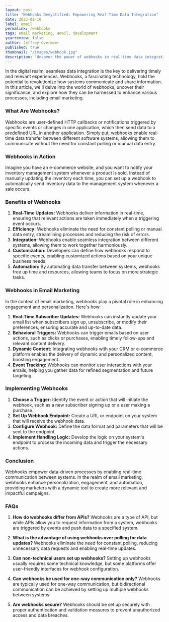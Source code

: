 ```yaml
---
layout: post
title: "Webhooks Demystified: Empowering Real-Time Data Integration"
date: 2023-08-10
label: email
permalink: /webhooks
tags: email marketing, email, development
yearreview: false
author: Jeffrey Overmeer
published: true
thumbnail: "/images/webhook.jpg"
description: "Uncover the power of webhooks in real-time data integration. Explore how webhooks streamline communication between systems and enhance email marketing for personalized engagement and automation."
---
```


In the digital realm, seamless data integration is the key to delivering timely and relevant experiences. Webhooks, a fascinating technology, hold the potential to revolutionize how systems communicate and share information. In this article, we'll delve into the world of webhooks, uncover their significance, and explore how they can be harnessed to enhance various processes, including email marketing.

### What Are Webhooks?

Webhooks are user-defined HTTP callbacks or notifications triggered by specific events or changes in one application, which then send data to a predefined URL in another application. Simply put, webhooks enable real-time data transfer between different software systems, allowing them to communicate without the need for constant polling or manual data entry.

### Webhooks in Action

Imagine you have an e-commerce website, and you want to notify your inventory management system whenever a product is sold. Instead of manually updating the inventory each time, you can set up a webhook to automatically send inventory data to the management system whenever a sale occurs.

### Benefits of Webhooks

1. **Real-Time Updates:** Webhooks deliver information in real-time, ensuring that relevant actions are taken immediately when a triggering event occurs.
2. **Efficiency:** Webhooks eliminate the need for constant polling or manual data entry, streamlining processes and reducing the risk of errors.
3. **Integration:** Webhooks enable seamless integration between different systems, allowing them to work together harmoniously.
4. **Customization:** Developers can define how webhooks respond to specific events, enabling customized actions based on your unique business needs.
5. **Automation:** By automating data transfer between systems, webhooks free up time and resources, allowing teams to focus on more strategic tasks.

### Webhooks in Email Marketing

In the context of email marketing, webhooks play a pivotal role in enhancing engagement and personalization. Here's how:

1. **Real-Time Subscriber Updates:** Webhooks can instantly update your email list when subscribers sign up, unsubscribe, or modify their preferences, ensuring accurate and up-to-date data.
2. **Behavioral Triggers:** Webhooks can trigger emails based on user actions, such as clicks or purchases, enabling timely follow-ups and relevant content delivery.
3. **Dynamic Content:** Integrating webhooks with your CRM or e-commerce platform enables the delivery of dynamic and personalized content, boosting engagement.
4. **Event Tracking:** Webhooks can monitor user interactions with your emails, helping you gather data for refined segmentation and future targeting.

### Implementing Webhooks

1. **Choose a Trigger:** Identify the event or action that will initiate the webhook, such as a new subscriber signing up or a user making a purchase.
2. **Set Up Webhook Endpoint:** Create a URL or endpoint on your system that will receive the webhook data.
3. **Configure Webhook:** Define the data format and parameters that will be sent to the endpoint.
4. **Implement Handling Logic:** Develop the logic on your system's endpoint to process the incoming data and trigger the necessary actions.

### Conclusion

Webhooks empower data-driven processes by enabling real-time communication between systems. In the realm of email marketing, webhooks enhance personalization, engagement, and automation, providing marketers with a dynamic tool to create more relevant and impactful campaigns.


### FAQs

1. **How do webhooks differ from APIs?**
   Webhooks are a type of API, but while APIs allow you to request information from a system, webhooks are triggered by events and push data to a specified system.

2. **What is the advantage of using webhooks over polling for data updates?**
   Webhooks eliminate the need for constant polling, reducing unnecessary data requests and enabling real-time updates.

3. **Can non-technical users set up webhooks?**
   Setting up webhooks usually requires some technical knowledge, but some platforms offer user-friendly interfaces for webhook configuration.

4. **Can webhooks be used for one-way communication only?**
   Webhooks are typically used for one-way communication, but bidirectional communication can be achieved by setting up multiple webhooks between systems.

5. **Are webhooks secure?**
   Webhooks should be set up securely with proper authentication and validation measures to prevent unauthorized access and data breaches.
